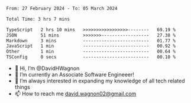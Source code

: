 <!--START_SECTION:waka-->

```txt
From: 27 February 2024 - To: 05 March 2024

Total Time: 3 hrs 7 mins

TypeScript   2 hrs 10 mins   >>>>>>>>>>>>>>>>>--------   69.19 %
JSON         51 mins         >>>>>>>------------------   27.38 %
Markdown     3 mins          -------------------------   01.77 %
JavaScript   1 min           -------------------------   00.92 %
Other        1 min           -------------------------   00.64 %
TSConfig     0 secs          -------------------------   00.10 %
```

<!--END_SECTION:waka-->


- 👋 Hi, I’m @DavidHWagnon
- 👀 I’m currently an Associate Software Engineeer!
- 🌱 I’m always interested in expanding my knowledge of all tech related things
- 📫 How to reach me david.wagnon02@gmail.com

<!---
DavidHWagnon/DavidHWagnon is a ✨ special ✨ repository because its `README.md` (this file) appears on your GitHub profile.
You can click the Preview link to take a look at your changes.
--->
